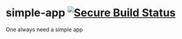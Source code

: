 # simple-app [![Secure Build Status](http://9.47.224.46:8080/badge.svg)](http://9.47.224.46:8080/badge.svg)
One always need a simple app
